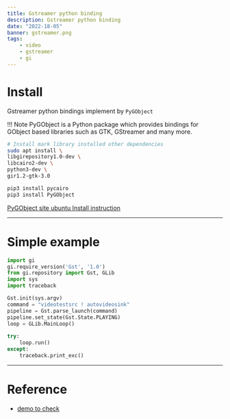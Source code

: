 ```yaml
---
title: Gstreamer python binding
description: Gstreamer python binding
date: "2022-18-05"
banner: gstreamer.png
tags:
    - video
    - gstreamer
    - gi
---
```


# Install
Gstreamer python bindings implement by `PyGObject`

!!! Note
    PyGObject is a Python package which provides bindings for GObject based libraries such as GTK, GStreamer and many more.

```bash title="install" linenums="1" hl_lines="3 4 9"
# Install mark library installed other dependencies
sudo apt install \
libgirepository1.0-dev \
libcairo2-dev \
python3-dev \
gir1.2-gtk-3.0

pip3 install pycairo
pip3 install PyGObject
```

[PyGObject site ubuntu Install instruction](https://pygobject.readthedocs.io/en/latest/getting_started.html#ubuntu-logo-ubuntu-debian-logo-debian)

---

# Simple example

```python title="gst" linenums="1" hl_lines="2"
import gi
gi.require_version('Gst', '1.0')
from gi.repository import Gst, GLib
import sys
import traceback

Gst.init(sys.argv)
command = "videotestsrc ! autovideosink"
pipeline = Gst.parse_launch(command)
pipeline.set_state(Gst.State.PLAYING)
loop = GLib.MainLoop()
 
try:
    loop.run()
except:
    traceback.print_exc()
```

---

# Reference
- [demo to check](https://ittone.ma/ittone/python-how-to-create-gstreamer-rtsp-server-with-variable-frame-rate/)